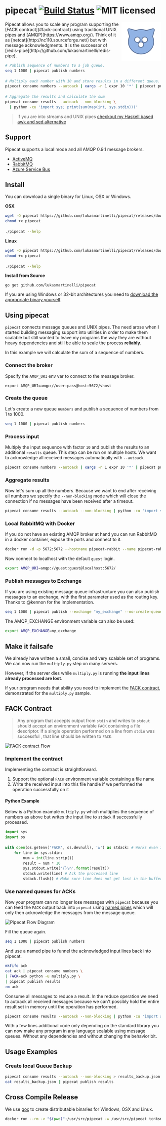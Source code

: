 # pipecat [![Build Status](https://travis-ci.org/lukasmartinelli/pipecat.svg?branch=master)](https://travis-ci.org/lukasmartinelli/pipecat) ![MIT licensed](https://img.shields.io/badge/license-MIT-blue.svg)

<img align="right" alt="pipecat" src="logo.png" />
Pipecat allows you to scale any program supporting the [FACK contract](#fack-contract)
using traditional UNIX pipes and [AMQP](https://www.amqp.org/).
Think of it as [netcat](http://nc110.sourceforge.net/)
but with message acknowledgments.
It is the successor of [redis-pipe](http://github.com/lukasmartinelli/redis-pipe).

```bash
# Publish sequence of numbers to a job queue.
seq 1 1000 | pipecat publish numbers

# Multiply each number with 10 and store results in a different queue.
pipecat consume numbers --autoack | xargs -n 1 expr 10 '*' | pipecat publish results

# Aggregate the results and calculate the sum
pipecat consume results --autoack --non-blocking \
  | python -cu 'import sys; print(sum(map(int, sys.stdin)))'
```

> If you are into streams and UNIX pipes [checkout my Haskell based awk and sed alternative ](https://github.com/lukasmartinelli/hwk)

## Support

Pipecat supports a local mode and all AMQP 0.9.1 message brokers.

- [ActiveMQ](http://activemq.apache.org/)
- [RabbitMQ](https://www.rabbitmq.com/)
- [Azure Service Bus](https://azure.microsoft.com/en-us/services/service-bus/)

## Install

You can download a single binary for Linux, OSX or Windows.

**OSX**

```bash
wget -O pipecat https://github.com/lukasmartinelli/pipecat/releases/download/v0.3/pipecat_darwin_amd64
chmod +x pipecat

./pipecat --help
```

**Linux**

```bash
wget -O pipecat https://github.com/lukasmartinelli/pipecat/releases/download/v0.3/pipecat_linux_amd64
chmod +x pipecat

./pipecat --help
```


**Install from Source**

```
go get github.com/lukasmartinelli/pipecat
```

If you are using Windows or 32-bit architectures you need to [download the appropriate binary
yourself](https://github.com/lukasmartinelli/pipecat/releases/latest).

## Using pipecat

`pipecat` connects message queues and UNIX pipes.
The need arose when I started building messaging support into
utilities in order to make them scalable but still wanted to leave my programs the way they are without heavy dependencies and still be able to scale the process **reliably**.

In this example we will calculate the sum of a sequence of numbers.

### Connect the broker

Specify the `AMQP_URI` env var to connect to the message broker.

```
export AMQP_URI=amqp://user:pass@host:5672/vhost
```

### Create the queue

Let's create a new queue `numbers` and publish a sequence of numbers from 1 to 1000.

```bash
seq 1 1000 | pipecat publish numbers
```

### Process input

Multiply the input sequence with factor `10` and publish the results to an additional `results` queue.
This step can be run on multiple hosts.
We want to acknowledge all received messages automatically with `--autoack`.

```bash
pipecat consume numbers --autoack | xargs -n 1 expr 10 '*' | pipecat publish results
```

### Aggregate results

Now let's sum up all the numbers. Because we want to end after receiving all numbers we specify the `--non-blocking` mode which will close the connection if no messages have been received after a timeout.

```bash
pipecat consume results --autoack --non-blocking | python -cu 'import sys; print(sum(map(int, sys.stdin)))'
```

### Local RabbitMQ with Docker

If you do not have an existing AMQP broker at hand you can run
RabbitMQ in a docker container, expose the ports and connect to it.

```bash
docker run -d -p 5672:5672 --hostname pipecat-rabbit --name pipecat-rabbit rabbitmq:3
```

Now connect to localhost with the default `guest` login.

```bash
export AMQP_URI=amqp://guest:guest@localhost:5672/
```

### Publish messages to Exchange

If you are using existing message queue infrastructure you can also publish messages to an exchange, with the first parameter used as the routing key.
Thanks to @kennon for the implementation.

```bash
seq 1 1000 | pipecat publish --exchange "my_exchange" --no-create-queue my.routing.key
```

The AMQP_EXCHANGE environment variable can also be used:

```bash
export AMQP_EXCHANGE=my_exchange
```

## Make it failsafe

We already have written a small, concise and very
scalable set of programs. We can now run the `multiply.py`
step on many servers.

However, if the server dies while `multiply.py` is
running **the input lines already processed are lost**.

If your program needs that ability you need to implement
the [FACK contract](#fack-contract), demonstrated for the `multiply.py` sample.

## FACK Contract

> Any program that accepts output from `stdin` and writes to `stdout`
  should accept an environment variable `FACK` containing a file descriptor.
  If a single operation performed on a line from `stdin` was successful ,
  that line should be written to `FACK`.

![FACK contract Flow](diagrams/fack_contract.png)

### Implement the contract

Implementing the contract is straightforward.

1. Support the optional `FACK` environment variable containing a file name
2. Write the received input into this file handle if we
   performed the operation successfully on it

#### Python Example

Below is a Python example `multiply.py` which multiplies the sequence of numbers as above
but writes the input line to `stdack` if successfully processed.


```python
import sys
import os

with open(os.getenv('FACK', os.devnull), 'w') as stdack: # Works even if FACK is not set
    for line in sys.stdin:
        num = int(line.strip())
        result = num * 10
        sys.stdout.write('{}\n'.format(result))
        stdack.write(line) # Ack the processed line
        stdack.flush() # Make sure line does not get lost in the buffer
```

### Use named queues for ACKs

Now your program can no longer lose messages with `pipecat` because
you can feed the `FACK` output back into `pipecat`
using [named pipes](http://thorstenball.com/blog/2013/08/11/named-pipes/)
which will only then acknowledge the messages from the message queue.

![Pipecat Flow Diagram](diagrams/pipecat_flow.png)

Fill the queue again.

```bash
seq 1 1000 | pipecat publish numbers
```

And use a named pipe to funnel the acknowledged input lines back into
pipecat.

```bash
mkfifo ack
cat ack | pipecat consume numbers \
| FACK=ack python -u multiply.py \
| pipecat publish results
rm ack
```

Consume all messages to reduce a result.
In the reduce operation we need to autoack all received messages
because we can't possibly hold the entire result set in memory until the
operation has performed.

```bash
pipecat consume results --autoack --non-blocking | python -cu 'import sys; print(sum(map(int, sys.stdin)))'
```

With a few lines additional code only depending on the standard library
you can now make any program in any language scalable using message queues.
Without any dependencies and without changing the behavior bit.

## Usage Examples

### Create local Queue Backup

```bash
pipecat consume results --autoack --non-blocking > results_backup.json
cat results_backup.json | pipecat publish results
```

## Cross Compile Release

We use [gox](https://github.com/mitchellh/gox) to create distributable
binaries for Windows, OSX and Linux.

```bash
docker run --rm -v "$(pwd)":/usr/src/pipecat -w /usr/src/pipecat tcnksm/gox:1.4.2-light
```
